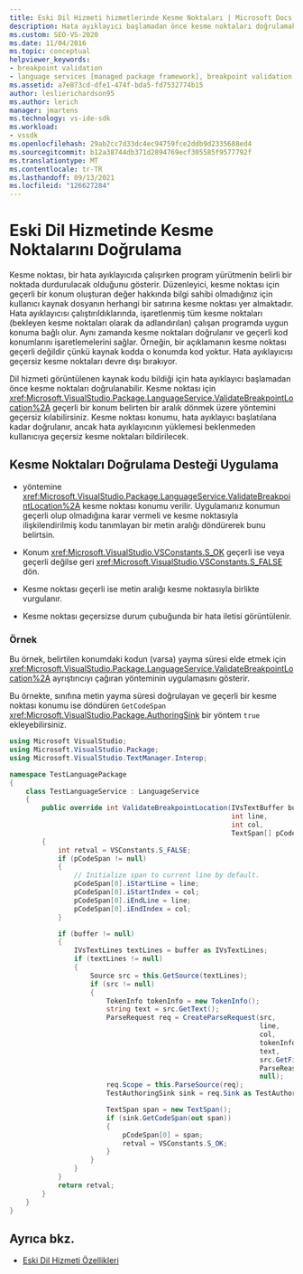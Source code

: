 ```yaml
---
title: Eski Dil Hizmeti hizmetlerinde Kesme Noktaları | Microsoft Docs
description: Hata ayıklayıcı başlamadan önce kesme noktaları doğrulamak için eski bir dil hizmetinde ValidateBreakpointLocation yöntemini geçersiz kılmayı öğrenin.
ms.custom: SEO-VS-2020
ms.date: 11/04/2016
ms.topic: conceptual
helpviewer_keywords:
- breakpoint validation
- language services [managed package framework], breakpoint validation
ms.assetid: a7e873cd-dfe1-474f-bda5-fd7532774b15
author: leslierichardson95
ms.author: lerich
manager: jmartens
ms.technology: vs-ide-sdk
ms.workload:
- vssdk
ms.openlocfilehash: 29ab2cc7d33dc4ec94759fce2ddb9d2335688ed4
ms.sourcegitcommit: b12a38744db371d2894769ecf305585f9577792f
ms.translationtype: MT
ms.contentlocale: tr-TR
ms.lasthandoff: 09/13/2021
ms.locfileid: "126627284"
---
```

# <a name="validating-breakpoints-in-a-legacy-language-service"></a>Eski Dil Hizmetinde Kesme Noktalarını Doğrulama
Kesme noktası, bir hata ayıklayıcıda çalışırken program yürütmenin belirli bir noktada durdurulacak olduğunu gösterir. Düzenleyici, kesme noktası için geçerli bir konum oluşturan değer hakkında bilgi sahibi olmadığınız için kullanıcı kaynak dosyanın herhangi bir satırına kesme noktası yer almaktadır. Hata ayıklayıcısı çalıştırıldıklarında, işaretlenmiş tüm kesme noktaları (bekleyen kesme noktaları olarak da adlandırılan) çalışan programda uygun konuma bağlı olur. Aynı zamanda kesme noktaları doğrulanır ve geçerli kod konumlarını işaretlemelerini sağlar. Örneğin, bir açıklamanın kesme noktası geçerli değildir çünkü kaynak kodda o konumda kod yoktur. Hata ayıklayıcısı geçersiz kesme noktaları devre dışı bırakıyor.

 Dil hizmeti görüntülenen kaynak kodu bildiği için hata ayıklayıcı başlamadan önce kesme noktaları doğrulanabilir. Kesme noktası için <xref:Microsoft.VisualStudio.Package.LanguageService.ValidateBreakpointLocation%2A> geçerli bir konum belirten bir aralık dönmek üzere yöntemini geçersiz kılabilirsiniz. Kesme noktası konumu, hata ayıklayıcı başlatılana kadar doğrulanır, ancak hata ayıklayıcının yüklemesi beklenmeden kullanıcıya geçersiz kesme noktaları bildirilecek.

## <a name="implementing-support-for-validating-breakpoints"></a>Kesme Noktaları Doğrulama Desteği Uygulama

- yöntemine <xref:Microsoft.VisualStudio.Package.LanguageService.ValidateBreakpointLocation%2A> kesme noktası konumu verilir. Uygulamanız konumun geçerli olup olmadığına karar vermeli ve kesme noktasıyla ilişkilendirilmiş kodu tanımlayan bir metin aralığı döndürerek bunu belirtsin.

- Konum <xref:Microsoft.VisualStudio.VSConstants.S_OK> geçerli ise veya geçerli değilse geri <xref:Microsoft.VisualStudio.VSConstants.S_FALSE> dön.

- Kesme noktası geçerli ise metin aralığı kesme noktasıyla birlikte vurgulanır.

- Kesme noktası geçersizse durum çubuğunda bir hata iletisi görüntülenir.

### <a name="example"></a>Örnek
 Bu örnek, belirtilen konumdaki kodun (varsa) yayma süresi elde etmek için <xref:Microsoft.VisualStudio.Package.LanguageService.ValidateBreakpointLocation%2A> ayrıştırıcıyı çağıran yönteminin uygulamasını gösterir.

 Bu örnekte, sınıfına metin yayma süresi doğrulayan ve geçerli bir kesme noktası konumu ise döndüren `GetCodeSpan` <xref:Microsoft.VisualStudio.Package.AuthoringSink> bir yöntem `true` ekleyebilirsiniz.

```csharp
using Microsoft VisualStudio;
using Microsoft.VisualStudio.Package;
using Microsoft.VisualStudio.TextManager.Interop;

namespace TestLanguagePackage
{
    class TestLanguageService : LanguageService
    {
        public override int ValidateBreakpointLocation(IVsTextBuffer buffer,
                                                       int line,
                                                       int col,
                                                       TextSpan[] pCodeSpan)
        {
            int retval = VSConstants.S_FALSE;
            if (pCodeSpan != null)
            {
                // Initialize span to current line by default.
                pCodeSpan[0].iStartLine = line;
                pCodeSpan[0].iStartIndex = col;
                pCodeSpan[0].iEndLine = line;
                pCodeSpan[0].iEndIndex = col;
            }

            if (buffer != null)
            {
                IVsTextLines textLines = buffer as IVsTextLines;
                if (textLines != null)
                {
                    Source src = this.GetSource(textLines);
                    if (src != null)
                    {
                        TokenInfo tokenInfo = new TokenInfo();
                        string text = src.GetText();
                        ParseRequest req = CreateParseRequest(src,
                                                              line,
                                                              col,
                                                              tokenInfo,
                                                              text,
                                                              src.GetFilePath(),
                                                              ParseReason.CodeSpan,
                                                              null);
                        req.Scope = this.ParseSource(req);
                        TestAuthoringSink sink = req.Sink as TestAuthoringSink;

                        TextSpan span = new TextSpan();
                        if (sink.GetCodeSpan(out span))
                        {
                            pCodeSpan[0] = span;
                            retval = VSConstants.S_OK;
                        }
                    }
                }
            }
            return retval;
        }
    }
}
```

## <a name="see-also"></a>Ayrıca bkz.
- [Eski Dil Hizmeti Özellikleri](../../extensibility/internals/legacy-language-service-features1.md)

